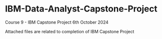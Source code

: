 # IBM-Data-Analyst-Capstone-Project
Course 9 - IBM Capstone Project 6th October 2024

Attached files are related to completion of IBM Capstone Project
